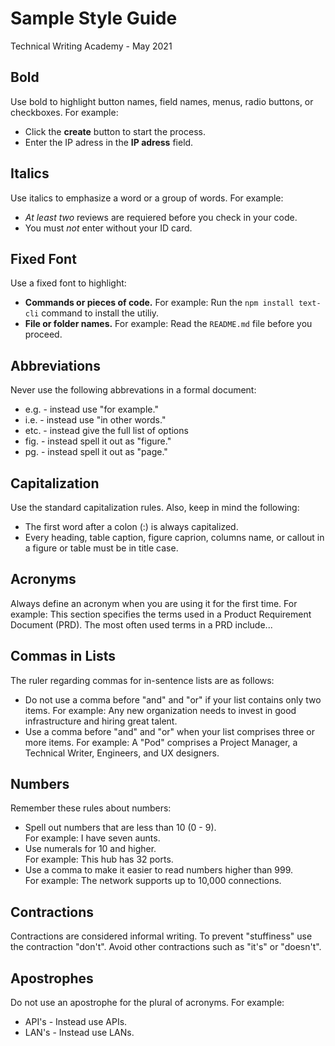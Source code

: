 # Sample Style Guide
Technical Writing Academy - May 2021

## Bold

Use bold to highlight button names, field names, menus, radio buttons, or checkboxes. For example:
* Click the **create** button to start the process.
* Enter the IP adress in the **IP adress** field.

## Italics

Use italics to emphasize a word or a group of words. For example:
* *At least two* reviews are requiered before you check in your code.
* You must *not* enter without your ID card.

## Fixed Font
Use a fixed font to highlight:
* **Commands or pieces of code.** For example: Run the `npm install text-cli` command to install the utiliy.
* **File or folder names.** For example: Read the `README.md` file before you proceed.

## Abbreviations
Never use the following abbrevations in a formal document:
* e.g. - instead use "for example."
* i.e. - instead use "in other words."
* etc. - instead give the full list of options
* fig. - instead spell it out as "figure."
* pg. - instead spell it out as "page."

## Capitalization
Use the standard capitalization rules. Also, keep in mind the following:
* The first word after a colon (:) is always capitalized.
* Every heading, table caption, figure caprion, columns name, or callout in a figure or table must be in title case. 

## Acronyms
Always define an acronym when you are using it for the first time. For example: This section specifies the terms used in a Product Requirement Document (PRD). The most often used terms in a PRD include...

## Commas in Lists
The ruler regarding commas for in-sentence lists are as follows:
* Do not use a comma before "and" and "or" if your list contains only two items. For example:
Any new organization needs to invest in good infrastructure and hiring great talent.
* Use a comma before "and" and "or" when your list comprises three or more items. For example:
A "Pod" comprises a Project Manager, a Technical Writer, Engineers, and UX designers.

## Numbers 
Remember these rules about numbers:
* Spell out numbers that are less than 10 (0 - 9). <br>
For example: I have seven aunts.
* Use numerals for 10 and higher.<br>
For example: This hub has 32 ports.
* Use a comma to make it easier to read numbers higher than 999.<br>
For example: The network supports up to 10,000 connections. 

## Contractions
Contractions are considered informal writing.
To prevent "stuffiness" use the contraction "don't".
Avoid other contractions such as "it's" or "doesn't".

## Apostrophes
Do not use an apostrophe for the plural of acronyms. For example:
* API's - Instead use APIs.
* LAN's - Instead use LANs.


